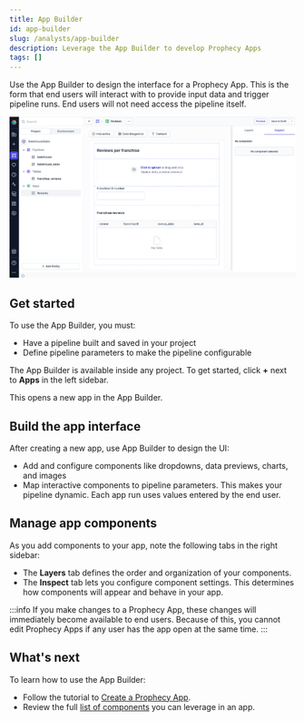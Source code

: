 ```yaml
---
title: App Builder
id: app-builder
slug: /analysts/app-builder
description: Leverage the App Builder to develop Prophecy Apps
tags: []
---
```


Use the App Builder to design the interface for a Prophecy App. This is the form that end users will interact with to provide input data and trigger pipeline runs. End users will not need access the pipeline itself.

![App Builder](img/app-builder.png)

## Get started

To use the App Builder, you must:

- Have a pipeline built and saved in your project
- Define pipeline parameters to make the pipeline configurable

The App Builder is available inside any project. To get started, click **+** next to **Apps** in the left sidebar.

This opens a new app in the App Builder.

## Build the app interface

After creating a new app, use App Builder to design the UI:

- Add and configure components like dropdowns, data previews, charts, and images
- Map interactive components to pipeline parameters. This makes your pipeline dynamic. Each app run uses values entered by the end user.

## Manage app components

As you add components to your app, note the following tabs in the right sidebar:

- The **Layers** tab defines the order and organization of your components.
- The **Inspect** tab lets you configure component settings. This determines how components will appear and behave in your app.

:::info
If you make changes to a Prophecy App, these changes will immediately become available to end users. Because of this, you cannot edit Prophecy Apps if any user has the app open at the same time.
:::

## What's next

To learn how to use the App Builder:

- Follow the tutorial to [Create a Prophecy App](/analysts/create-business-applications).
- Review the full [list of components](/analysts/business-application-components) you can leverage in an app.
